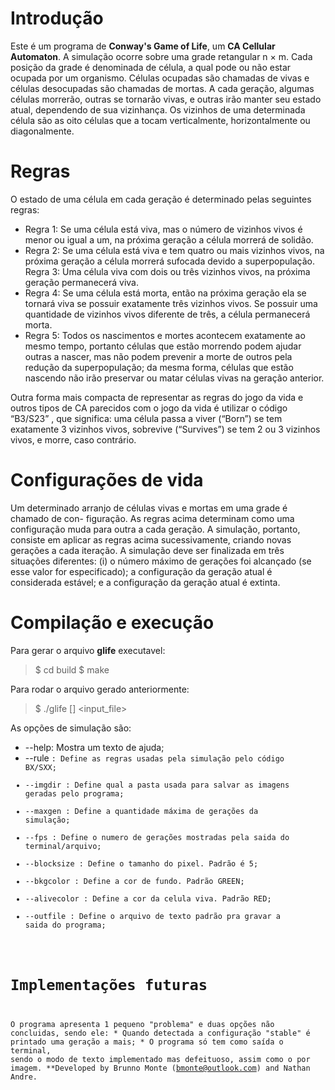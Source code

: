 # Introdução

Este é um programa de **Conway's Game of Life**, um **CA Cellular Automaton**. A simulação 
ocorre sobre uma grade retangular n × m. Cada posição da grade é denominada de
célula, a qual pode ou não estar ocupada por um organismo. Células ocupadas são chamadas
de vivas e células desocupadas são chamadas de mortas. A cada geração, algumas células
morrerão, outras se tornarão vivas, e outras irão manter seu estado atual, dependendo de
sua vizinhança. Os vizinhos de uma determinada célula são as oito células que a tocam
verticalmente, horizontalmente ou diagonalmente.

# Regras
O estado de uma célula em cada geração é determinado pelas seguintes regras:

+ Regra 1: Se uma célula está viva, mas o número de vizinhos vivos é menor ou igual
a um, na próxima geração a célula morrerá de solidão.
+ Regra 2: Se uma célula está viva e tem quatro ou mais vizinhos vivos, na próxima
geração a célula morrerá sufocada devido a superpopulação.
 Regra 3: Uma célula viva com dois ou três vizinhos vivos, na próxima geração
permanecerá viva.
+ Regra 4: Se uma célula está morta, então na próxima geração ela se tornará viva
se possuir exatamente três vizinhos vivos. Se possuir uma quantidade de vizinhos
vivos diferente de três, a célula permanecerá morta.
+ Regra 5: Todos os nascimentos e mortes acontecem exatamente ao mesmo tempo,
portanto células que estão morrendo podem ajudar outras a nascer, mas não podem
prevenir a morte de outros pela redução da superpopulação; da mesma forma, células
que estão nascendo não irão preservar ou matar células vivas na geração anterior.

Outra forma mais compacta de representar as regras do jogo da vida e outros tipos de CA
parecidos com o jogo da vida é utilizar o código “B3/S23” , que significa: uma célula passa a
viver (“Born”) se tem exatamente 3 vizinhos vivos, sobrevive (“Survives”) se tem 2 ou 3 vizinhos
vivos, e morre, caso contrário.

# Configurações de vida

Um determinado arranjo de células vivas e mortas em uma grade é chamado de con-
figuração. As regras acima determinam como uma configuração muda para outra a cada
geração.
A simulação, portanto, consiste em aplicar as regras acima sucessivamente, criando novas
gerações a cada iteração. A simulação deve ser finalizada em três situações diferentes: (i) o
número máximo de gerações foi alcançado (se esse valor for especificado); a configuração
da geração atual é considerada estável; e a configuração da geração atual é extinta.

# Compilação e execução

Para gerar o arquivo **glife** executavel:
> $ cd build
> $ make

Para rodar o arquivo gerado anteriormente:
> $ ./glife [<options>] <input_file>

As opções de simulação são:
+ --help: Mostra um texto de ajuda;
+ --rule <code>: Define as regras usadas pela simulação pelo código BX/SXX;
+ --imgdir <path>: Define qual a pasta usada para salvar as imagens geradas pelo programa;
+ --maxgen <num>: Define a quantidade máxima de gerações da simulação;
+ --fps <num>: Define o numero de gerações mostradas pela saida do terminal/arquivo;
+ --blocksize <num>: Define o tamanho do pixel. Padrão é 5;
+ --bkgcolor <color>: Define a cor de fundo. Padrão GREEN;
+ --alivecolor <color>: Define a cor da celula viva. Padrão RED;
+ --outfile <filename>: Define o arquivo de texto padrão pra gravar a saida do programa;

# Implementações futuras

O programa apresenta 1 pequeno "problema" e duas opções não concluidas, sendo ele:
	* Quando detectada a configuração "stable" é printado uma geração a mais;
    * O programa só tem como saída o terminal, sendo o modo de texto implementado mas defeituoso, assim como o por imagem.
**Developed by Brunno Monte (bmonte@outlook.com) and Nathan Andre.
